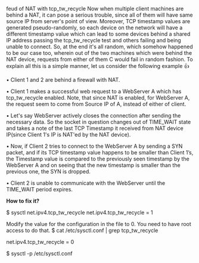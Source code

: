 feud of NAT with tcp_tw_recycle
Now when multiple client machines are behind a NAT, it can pose a serious trouble, since all of them will have same source IP from server's point of view.
Moreover, TCP timestamp values are generated pseudo-randomly, so each device on the network will have a different timestamp value which can lead to some devices behind a shared IP address passing the tcp_tw_recycle test and others failing and being unable to connect. So, at the end it's all random, which somehow happened to be our case too, wherein out of the two machines which were behind the NAT device, requests from either of them C would fail in random fashion. To explain all this is a simple manner, let us consider the following example :+1: 

•	Client 1 and 2 are behind a firewall with NAT.

•	Client 1 makes a successful web request to a WebServer A which has tcp_tw_recycle enabled. Note, that since NAT is enabled, for WebServer A, the request seem to come from Source IP of A, instead of either of client.

•	Let's say WebServer actively closes the connection after sending the necessary data. So the socket in question changes out of TIME_WAIT state and takes a note of the last TCP Timestamp it received from NAT device IP(since Client 1's IP is NAT'ed by the NAT device).

•	Now, if Client 2 tries to connect to the WebServer A by sending a SYN packet, and if its TCP timestamp value happens to be smaller than Client 1’s, the Timestamp value is compared to the previously seen timestamp by the WebServer A and on seeing that the new timestamp is smaller than the previous one, the SYN is dropped.

•	Client 2 is unable to communicate with the WebServer until the TIME_WAIT period expires.

**How to fix it?**

$ sysctl net.ipv4.tcp_tw_recycle
net.ipv4.tcp_tw_recycle = 1  

Modify the value for the configuration in the file to 0. You need to have root access to do that.
$ cat /etc/sysctl.conf | grep tcp_tw_recycle

net.ipv4.tcp_tw_recycle = 0

$ sysctl -p /etc/sysctl.conf



